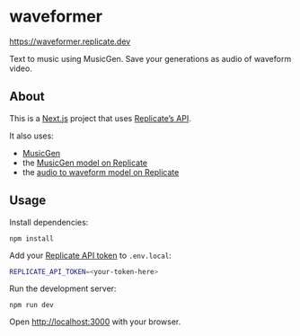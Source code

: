 # waveformer

https://waveformer.replicate.dev

Text to music using MusicGen. Save your generations as audio of waveform video.

## About

This is a [Next.js](https://nextjs.org/) project that uses [Replicate’s API](https://replicate.com/).

It also uses:

- [MusicGen](https://github.com/facebookresearch/audiocraft)
- the [MusicGen model on Replicate](https://replicate.com/meta/musicgen)
- the [audio to waveform model on Replicate](https://replicate.com/fofr/audio-to-waveform)

## Usage

Install dependencies:

```console
npm install
```

Add your [Replicate API token](https://replicate.com/account#token) to `.env.local`:

```sh
REPLICATE_API_TOKEN=<your-token-here>
```

Run the development server:

```console
npm run dev
```

Open [http://localhost:3000](http://localhost:3000) with your browser.
